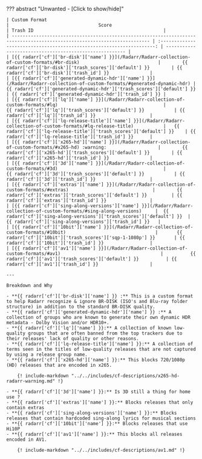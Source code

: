 ??? abstract "Unwanted - [Click to show/hide]"

    | Custom Format                                                                                                             |                                 Score                                  | Trash ID                                                |
    | ------------------------------------------------------------------------------------------------------------------------- | :--------------------------------------------------------------------: | ------------------------------------------------------- |
    | [{{ radarr['cf']['br-disk']['name'] }}](/Radarr/Radarr-collection-of-custom-formats/#br-disk)                             |        {{ radarr['cf']['br-disk']['trash_scores']['default'] }}        | {{ radarr['cf']['br-disk']['trash_id'] }}               |
    | [{{ radarr['cf']['generated-dynamic-hdr']['name'] }}](/Radarr/Radarr-collection-of-custom-formats/#generated-dynamic-hdr) | {{ radarr['cf']['generated-dynamic-hdr']['trash_scores']['default'] }} | {{ radarr['cf']['generated-dynamic-hdr']['trash_id'] }} |
    | [{{ radarr['cf']['lq']['name'] }}](/Radarr/Radarr-collection-of-custom-formats/#lq)                                       |          {{ radarr['cf']['lq']['trash_scores']['default'] }}           | {{ radarr['cf']['lq']['trash_id'] }}                    |
    | [{{ radarr['cf']['lq-release-title']['name'] }}](/Radarr/Radarr-collection-of-custom-formats/#lq-release-title)           |   {{ radarr['cf']['lq-release-title']['trash_scores']['default'] }}    | {{ radarr['cf']['lq-release-title']['trash_id'] }}      |
    | [{{ radarr['cf']['x265-hd']['name'] }}](/Radarr/Radarr-collection-of-custom-formats/#x265-hd) :warning:                   |        {{ radarr['cf']['x265-hd']['trash_scores']['default'] }}        | {{ radarr['cf']['x265-hd']['trash_id'] }}               |
    | [{{ radarr['cf']['3d']['name'] }}](/Radarr/Radarr-collection-of-custom-formats/#3d)                                       |          {{ radarr['cf']['3d']['trash_scores']['default'] }}           | {{ radarr['cf']['3d']['trash_id'] }}                    |
    | [{{ radarr['cf']['extras']['name'] }}](/Radarr/Radarr-collection-of-custom-formats/#extras)                               |        {{ radarr['cf']['extras']['trash_scores']['default'] }}         | {{ radarr['cf']['extras']['trash_id'] }}                |
    | [{{ radarr['cf']['sing-along-versions']['name'] }}](/Radarr/Radarr-collection-of-custom-formats/#sing-along-versions)     |  {{ radarr['cf']['sing-along-versions']['trash_scores']['default'] }}  | {{ radarr['cf']['sing-along-versions']['trash_id'] }}   |
    | [{{ radarr['cf']['10bit']['name'] }}](/Radarr/Radarr-collection-of-custom-formats/#10bit)                                 |       {{ radarr['cf']['10bit']['trash_scores']['sqp-1-1080p'] }}       | {{ radarr['cf']['10bit']['trash_id'] }}                 |
    | [{{ radarr['cf']['av1']['name'] }}](/Radarr/Radarr-collection-of-custom-formats/#av1)                                     |          {{ radarr['cf']['av1']['trash_scores']['default'] }}          | {{ radarr['cf']['av1']['trash_id'] }}                   |

    ---

    Breakdown and Why

    - **{{ radarr['cf']['br-disk']['name'] }} :** This is a custom format to help Radarr recognize & ignore BR-DISK (ISO's and Blu-ray folder structure) in addition to the standard BR-DISK quality.
    - **{{ radarr['cf']['generated-dynamic-hdr']['name'] }} :** A collection of groups who are known to generate their own dynamic HDR metadata - Dolby Vision and/or HDR10+.
    - **{{ radarr['cf']['lq']['name'] }}:** A collection of known low-quality groups that are often banned from the top trackers due to their releases' lack of quality or other reasons.
    - **{{ radarr['cf']['lq-release-title']['name'] }}:** A collection of terms seen in the titles of low-quality releases that are not captured by using a release group name.
    - **{{ radarr['cf']['x265-hd']['name'] }}:** This blocks 720/1080p (HD) releases that are encoded in x265.

        {! include-markdown "../../includes/cf-descriptions/x265-hd-radarr-warning.md" !}

    - **{{ radarr['cf']['3d']['name'] }}:** Is 3D still a thing for home use ?
    - **{{ radarr['cf']['extras']['name'] }}:** Blocks releases that only contain extras
    - **{{ radarr['cf']['sing-along-versions']['name'] }}:** Blocks releases that contain hardcoded sing-along lyrics for musical sections
    - **{{ radarr['cf']['10bit']['name'] }}:** Blocks releases that use Hi10P
    - **{{ radarr['cf']['av1']['name'] }}:** This blocks all releases encoded in AV1.

        {! include-markdown "../../includes/cf-descriptions/av1.md" !}
